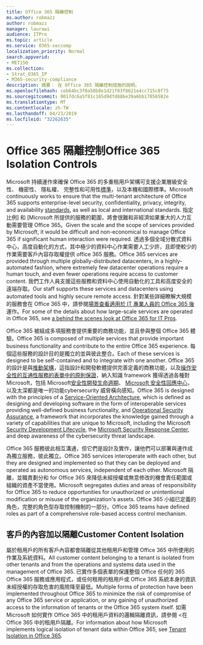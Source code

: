 ```yaml
---
title: Office 365 隔離控制
ms.author: robmazz
author: robmazz
manager: laurawi
audience: ITPro
ms.topic: article
ms.service: O365-seccomp
localization_priority: Normal
search.appverid:
- MET150
ms.collection:
- Strat_O365_IP
- M365-security-compliance
description: 摘要： 在 Office 365 隔離控制措施的說明。
ms.openlocfilehash: ceb64bc3f0a50b8e1d21f03f8621e4cc715c8f75
ms.sourcegitcommit: 0017dc6a5f81c165d9dfd88be39a6bb17856582e
ms.translationtype: MT
ms.contentlocale: zh-TW
ms.lasthandoff: 04/23/2019
ms.locfileid: "32262635"
---
```

# <a name="office-365-isolation-controls"></a><span data-ttu-id="2c562-103">Office 365 隔離控制</span><span class="sxs-lookup"><span data-stu-id="2c562-103">Office 365 Isolation Controls</span></span> 

<span data-ttu-id="2c562-104">Microsoft 持續運作來確保 Office 365 的多重租用戶架構可支援企業層級安全性、 機密性、 隱私權、 完整性和可用性[標準](https://www.microsoft.com/TrustCenter/Compliance?service=Office#Icons)，以及本機和國際標準。</span><span class="sxs-lookup"><span data-stu-id="2c562-104">Microsoft continuously works to ensure that the multi-tenant architecture of Office 365 supports enterprise-level security, confidentiality, privacy, integrity, and availability [standards](https://www.microsoft.com/TrustCenter/Compliance?service=Office#Icons), as well as local and international standards.</span></span> <span data-ttu-id="2c562-105">指定比例] 和 [Microsoft 所提供的服務的範圍，將會很難和非經濟如果重大的人力互動需要管理 Office 365。</span><span class="sxs-lookup"><span data-stu-id="2c562-105">Given the scale and the scope of services provided by Microsoft, it would be difficult and non-economical to manage Office 365 if significant human interaction were required.</span></span> <span data-ttu-id="2c562-106">透過多個全域分散式資料中心，高度自動化的方式，其中極少的資料中心作業需要人工少許，且即使較少的作業需要客戶內容存取權提供 office 365 服務。</span><span class="sxs-lookup"><span data-stu-id="2c562-106">Office 365 services are provided through multiple globally-distributed datacenters, in a highly-automated fashion, where extremely few datacenter operations require a human touch, and even fewer operations require access to customer content.</span></span> <span data-ttu-id="2c562-107">我們工作人員支援這些服務和資料中心使用自動化的工具和高度安全的遠端存取。</span><span class="sxs-lookup"><span data-stu-id="2c562-107">Our staff supports these services and datacenters using automated tools and highly secure remote access.</span></span> <span data-ttu-id="2c562-108">針對某些詳細瞭解大規模的服務會在 Office 365 中，請參閱[場景查看適用於 IT 專業人員的 Office 365 後](https://channel9.msdn.com/Events/SharePoint-Conference/2014/SPC202)運作。</span><span class="sxs-lookup"><span data-stu-id="2c562-108">For some of the details about how large-scale services are operated in Office 365, see [a behind the scenes look at Office 365 for IT Pros](https://channel9.msdn.com/Events/SharePoint-Conference/2014/SPC202).</span></span>

<span data-ttu-id="2c562-109">Office 365 被組成多項服務會提供重要的商務功能，並且參與整個 Office 365 體驗。</span><span class="sxs-lookup"><span data-stu-id="2c562-109">Office 365 is composed of multiple services that provide important business functionality and contribute to the entire Office 365 experience.</span></span> <span data-ttu-id="2c562-110">每個這些服務的設計目的是獨立的並與彼此整合。</span><span class="sxs-lookup"><span data-stu-id="2c562-110">Each of these services is designed to be self-contained and to integrate with one another.</span></span> <span data-ttu-id="2c562-111">Office 365 的設計是與[推動架構](https://msdn.microsoft.com/library/aa480021.aspx)，這指設計和開發軟體提供完善定義的商務功能，以及[操作安全性的互通性服務的表單中的原則保證](http://www.microsoft.com/download/details.aspx?id=40872)，納入知識 framework 獲得透過各種對 Microsoft，包括 Microsoft[安全性開發生命週期](https://www.microsoft.com/sdl/default.aspx)、 [Microsoft 安全性回應中心](https://technet.microsoft.com/library/dn440717.aspx)，以及太深都是唯一的功能cybersecurity 威脅橫向感知。</span><span class="sxs-lookup"><span data-stu-id="2c562-111">Office 365 is designed with the principles of a [Service-Oriented Architecture](https://msdn.microsoft.com/library/aa480021.aspx), which is defined as designing and developing software in the form of interoperable services providing well-defined business functionality, and [Operational Security Assurance](http://www.microsoft.com/download/details.aspx?id=40872), a framework that incorporates the knowledge gained through a variety of capabilities that are unique to Microsoft, including the Microsoft [Security Development Lifecycle](https://www.microsoft.com/sdl/default.aspx), the [Microsoft Security Response Center](https://technet.microsoft.com/library/dn440717.aspx), and deep awareness of the cybersecurity threat landscape.</span></span>

<span data-ttu-id="2c562-112">Office 365 服務彼此相互溝通，但它們是設計及實作，讓他們可以部署與運作成為獨立服務，彼此獨立。</span><span class="sxs-lookup"><span data-stu-id="2c562-112">Office 365 services interoperate with each other, but they are designed and implemented so that they can be deployed and operated as autonomous services, independent of each other.</span></span> <span data-ttu-id="2c562-113">Microsoft 隔離，並職責劃分和 for Office 365 來降低未經授權或無意修改的機會責任範圍或組織的資產不當使用。</span><span class="sxs-lookup"><span data-stu-id="2c562-113">Microsoft segregates duties and areas of responsibility for Office 365 to reduce opportunities for unauthorized or unintentional modification or misuse of the organization's assets.</span></span> <span data-ttu-id="2c562-114">Office 365 小組已定義的角色，完整的角色型存取控制機制的一部分。</span><span class="sxs-lookup"><span data-stu-id="2c562-114">Office 365 teams have defined roles as part of a comprehensive role-based access control mechanism.</span></span>

## <a name="customer-content-isolation"></a><span data-ttu-id="2c562-115">客戶的內容加以隔離</span><span class="sxs-lookup"><span data-stu-id="2c562-115">Customer Content Isolation</span></span>
<span data-ttu-id="2c562-116">屬於租用戶的所有客戶內容都會隔離從其他租用戶和管理 Office 365 中所使用的作業及系統資料。</span><span class="sxs-lookup"><span data-stu-id="2c562-116">All customer content belonging to a tenant is isolated from other tenants and from the operations and systems data used in the management of Office 365.</span></span> <span data-ttu-id="2c562-117">已實作多個表單的保護整個 Office 任何的 365 Office 365 服務或應用程式，或任何租用的租用戶或 Office 365 系統本身的資訊未經授權的存取危害的風險降至最低。</span><span class="sxs-lookup"><span data-stu-id="2c562-117">Multiple forms of protection have been implemented throughout Office 365 to minimize the risk of compromise of any Office 365 service or application, or any gaining of unauthorized access to the information of tenants or the Office 365 system itself.</span></span> <span data-ttu-id="2c562-118">如需 Microsoft 如何實作 Office 365 中的租用戶資料的邏輯隔離資訊，請參閱 <<c0>在 Office 365 中的租用戶隔離。</span><span class="sxs-lookup"><span data-stu-id="2c562-118">For information about how Microsoft implements logical isolation of tenant data within Office 365, see [Tenant Isolation in Office 365](office-365-tenant-isolation-overview.md).</span></span>
